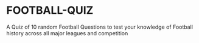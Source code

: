 # FOOTBALL-QUIZ
A Quiz of 10 random Football Questions to test your knowledge of Football history across all major leagues and competition
